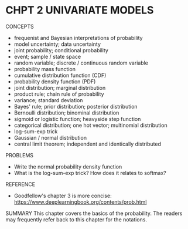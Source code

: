 # CHPT 2 UNIVARIATE MODELS


CONCEPTS
* frequenist and Bayesian interpretations of probability
* model uncertainty; data uncertainty
* joint probability; conditional probability
* event; sample / state space
* random variable; discrete / continuous random variable
* probability mass function
* cumulative distribution function (CDF)
* probability density function (PDF)
* joint distribution; marginal distribution
* product rule; chain rule of probability
* variance; standard deviation
* Bayes' rule; prior distribution; posterior distribution
* Bernoulli distribution; binominal distribution
* sigmoid or logistic function; heavyside step function
* categorical distribution; one hot vector; multinomial distribution
* log-sum-exp trick
* Gaussian / normal distribution
* central limit theorem; independent and identically distributed


PROBLEMS
* Write the normal probability density function
* What is the log-sum-exp trick? How does it relates to softmax?


REFERENCE
* Goodfellow's chapter 3 is more concise:
https://www.deeplearningbook.org/contents/prob.html


SUMMARY
This chapter covers the basics of the probability. The readers may 
frequently refer back to this chapter for the notations.

